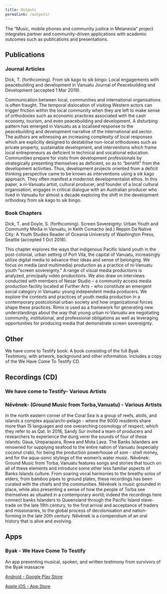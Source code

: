 ```yaml
---
title: Outputs
permalink: /outputs/
---
```


The “Music, mobile phones and community justice in Melanesia” project
integrates partner and community-driven applications with academic outcomes
such as publications and presentations.

## Publications

### Journal Articles

Dick, T. (forthcoming). From sik kago to sik bingo: Local engagements with
peacebuilding and development in Vanuatu Journal of Peacebuilding and
Development (accepted 1 Mar 2019).

Communication between local, communities and international organisations is
often fraught. The temporal dislocation of visiting Western actors can trigger
friction within the local community when they are left to make sense of
orthodoxies such as economic practices associated with the cash economy,
tourism, and even peacebuilding and development. A disturbing pattern has
emerged in Vanuatu as a localised response to the peacebuilding and development
narrative of the international aid sector. The authors are witnessing an
increasing complexity of local responses which are explicitly designed to
destabilise non-local orthodoxies such as private property, sustainable
development, and interventions which frame local entrepreneurs as deficient in
technical and vocational education. Communities prepare for visits from
development professionals by strategically presenting themselves as deficient,
so as to “benefit” from the development activities. Thus, development projects
oriented from a deficit thinking perspective came to be known  as interventions
using a sik kago approach. They often manifest a modernist developmentalist
ethos. In this paper, a ni-Vanuatu artist, cultural producer, and founder of a
local cultural organisation, engages in critical dialogue with  an Australian
producer who lived in Vanuatu for almost a decade exploring the shift in the
development orthodoxy from sik kago to sik bingo. 


### Book Chapters

Dick, T. and Doyle, S. (forthcoming). Screen Sovereignty: Urban Youth and
Community Media in Vanuatu, in Keith Comacho (ed.) Reppin Da Native City: A
Youth Studies Reader of Oceania University of Washington Press, Seattle
(accepted 1 Oct 2018).

This chapter explores the ways that indigenous Pacific Island youth in the
post-colonial, urban setting of Port Vila, the capital of Vanuatu, increasingly
utilize digital media to advance their ideas and sense of belonging. We focus
on media (and multimedia) production as a practice of ni-Vanuatu youth "screen
sovereignty." A range of visual media productions is analyzed, principally
video productions. We also draw on interviews conducted with members of Nesar
Studio – a community access media production facility located at Further Arts –
who constitute an emergent social category in Vanuatu: young independent media
producers. We explore the contexts and practices of youth media production in a
contemporary postcolonial urban society and how organizational forces shape
these practices. Rimix is used as a framework for generating new understandings
about the way that young urban ni-Vanuatu are negotiating community,
institutional, and professional obligations as well as leveraging opportunities
for producing media that demonstrate screen sovereignty. 


## Other

We have come to Testify book: A book consisting of the full Byak Testimony,
with artwork, background and other information. Includes a copy of the We Have
Come To Testify CD.

## Recordings (CD)

### We have come to Testify- Various Artists

### Nēvēnek- (Ground Music from Torba,Vanuatu) - Various Artists

In the north eastern corner of the Coral Sea is a group of reefs, atolls, and
islands a complex aqua/archi-pelago - where the 9000 residents share more than
15 languages and one overarching cosmology of respect, which they refer to as
Qat. In 2018, Sandy Sur invited a team of producers and researchers to
experience the dung verei the sounds of four of these islands: Gaua,
Ureparapara, Rowa and Mota Lava. The Banks Islanders are renowned for supplying
seafood to the entire nation of Vanuatu (especially coconut crab), for being
the production powerhouse of som - shell money, and for the aqua-sonic stylings
of the women’s water music. Nēvēnek: Ground Music from Torba, Vanuatu features
songs and stories that touch on all of these elements and introduce some other
less familiar aspects of Banks Islands culture. From soaring vocal harmonies to
the breathy solos of elders, from bamboo pipes to ground plates, these
recordings has been curated with the chiefs and the communities. Nēvēnek is
music grounded in place, while also presenting a sense of how the people of
Torba see themselves as situated in a contemporary world; indeed the recordings
here connect banks Islanders to Queensland through the Pacific Island
slave-trade on the late 19th century, to the first arrival and acceptance of
traders and missionaries, to the global process of decolonisation and
nation-forming in the late 20th century. Nēvēnek is a compendium of an oral
history that is alive and evolving.

## Apps

### Byak - We Have Come To Testify

An app presenting musical, spoken, and written testimony from survivors of the Byak massacre

  [Android - Google Play Store](https://play.google.com/store/apps/details?id=net.m3dev.byak&hl=en)

  [Apple iOS - App Store](https://apps.apple.com/us/app/byak/id1497858887?ls=1)


